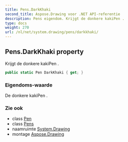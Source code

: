 ```yaml
---
title: Pens.DarkKhaki
second_title: Aspose.Drawing voor .NET API-referentie
description: Pens eigendom. Krijgt de donkere kakiPen .
type: docs
weight: 270
url: /nl/net/system.drawing/pens/darkkhaki/
---
```

## Pens.DarkKhaki property

Krijgt de donkere kakiPen .

```csharp
public static Pen DarkKhaki { get; }
```

### Eigendoms-waarde

De donkere kakiPen .

### Zie ook

* class [Pen](../../pen/)
* class [Pens](../)
* naamruimte [System.Drawing](../../pens/)
* montage [Aspose.Drawing](../../../)


